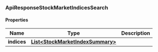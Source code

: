 
[//]: # (CLASS:ApiResponseStockMarketIndicesSearch)

[//]: # (KIND:object)

### ApiResponseStockMarketIndicesSearch

#### Properties

[//]: # (START_DEFINITION)

Name | Type | Description
------------ | ------------- | -------------
**indices** | [**List&lt;StockMarketIndexSummary&gt;**](StockMarketIndexSummary.md) |  &nbsp;

[//]: # (END_DEFINITION)


[//]: # (CONTAINED_CLASS:StockMarketIndexSummary)





